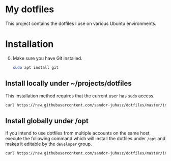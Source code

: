 # My dotfiles

This project contains the dotfiles I use on various Ubuntu environments.

# Installation
0. Make sure you have Git installed.

   ```bash
   sudo apt install git
   ```

## Install locally under ~/projects/dotfiles

   This installation method requires that the current user has `sudo` access.

   ```bash
   curl https://raw.githubusercontent.com/sandor-juhasz/dotfiles/master/install-local.sh | bash -s
   ```

## Install globally under /opt

  If you intend to use dotfiles from multiple accounts on the same host,
  execute the following command which will install the dotfiles under `/opt` and
  makes it editable by the `developer` group.
  
  ```bash
  curl https://raw.githubusercontent.com/sandor-juhasz/dotfiles/master/install-global.sh | bash -s
  ```
  